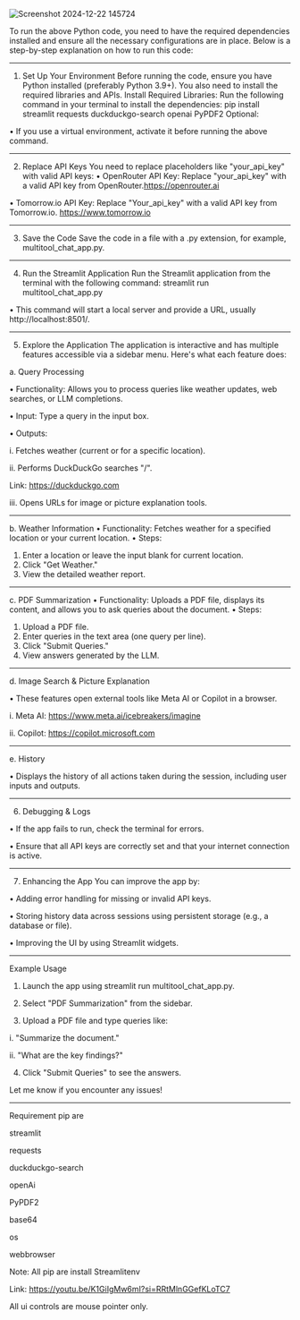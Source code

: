 ![Screenshot 2024-12-22 145724](https://github.com/user-attachments/assets/1ce0bc3d-1346-4dd3-9aaf-d3090ad0ad9b)

To run the above Python code, you need to have the required dependencies installed and ensure all the necessary configurations are in place. Below is a step-by-step explanation on how to run this code:
________________________________________
1. Set Up Your Environment
Before running the code, ensure you have Python installed (preferably Python 3.9+). You also need to install the required libraries and APIs.
Install Required Libraries:
Run the following command in your terminal to install the dependencies:
pip install streamlit requests duckduckgo-search openai PyPDF2
Optional:

•	If you use a virtual environment, activate it before running the above command.
________________________________________
2. Replace API Keys
You need to replace placeholders like "your_api_key" with valid API keys:
•	OpenRouter API Key: Replace "your_api_key" with a valid API key from OpenRouter.https://openrouter.ai

•	Tomorrow.io API Key: Replace "Your_api_key" with a valid API key from Tomorrow.io. https://www.tomorrow.io
________________________________________
3. Save the Code
Save the code in a file with a .py extension, for example, multitool_chat_app.py.
________________________________________
4. Run the Streamlit Application
Run the Streamlit application from the terminal with the following command:
streamlit run multitool_chat_app.py

• This command will start a local server and provide a URL, usually http://localhost:8501/.
________________________________________
5. Explore the Application
The application is interactive and has multiple features accessible via a sidebar menu. Here's what each feature does:

a. Query Processing

•	Functionality: Allows you to process queries like weather updates, web searches, or LLM completions.

•	Input: Type a query in the input box.

•	Outputs: 

i.	Fetches weather (current or for a specific location).

ii.	Performs DuckDuckGo searches "/".

Link: https://duckduckgo.com

iii.	Opens URLs for image or picture explanation tools.
________________________________________
b. Weather Information
•	Functionality: Fetches weather for a specified location or your current location.
•	Steps: 
1.	Enter a location or leave the input blank for current location.
2.	Click "Get Weather."
3.	View the detailed weather report.
________________________________________
c. PDF Summarization
•	Functionality: Uploads a PDF file, displays its content, and allows you to ask queries about the document.
•	Steps: 
1.	Upload a PDF file.
2.	Enter queries in the text area (one query per line).
3.	Click "Submit Queries."
4.	View answers generated by the LLM.
________________________________________
d. Image Search & Picture Explanation

•	These features open external tools like Meta AI or Copilot in a browser.

i. Meta AI: https://www.meta.ai/icebreakers/imagine

ii. Copilot: https://copilot.microsoft.com
________________________________________
e. History

•	Displays the history of all actions taken during the session, including user inputs and outputs.
________________________________________
6. Debugging & Logs

•	If the app fails to run, check the terminal for errors.

•	Ensure that all API keys are correctly set and that your internet connection is active.
________________________________________
7. Enhancing the App
You can improve the app by:

•	Adding error handling for missing or invalid API keys.

•	Storing history data across sessions using persistent storage (e.g., a database or file).

•	Improving the UI by using Streamlit widgets.
________________________________________
Example Usage

1.	Launch the app using streamlit run multitool_chat_app.py.

2.	Select "PDF Summarization" from the sidebar.


3.	Upload a PDF file and type queries like: 

i.	"Summarize the document."

ii.	"What are the key findings?"

4.	Click "Submit Queries" to see the answers.

Let me know if you encounter any issues!
________________________________________
Requirement pip are

streamlit

requests

duckduckgo-search

openAi

PyPDF2

base64

os

webbrowser

Note: All pip are install Streamlitenv 

Link: https://youtu.be/K1GiIgMw6mI?si=RRtMlnGGefKLoTC7

All ui controls are mouse pointer only.


